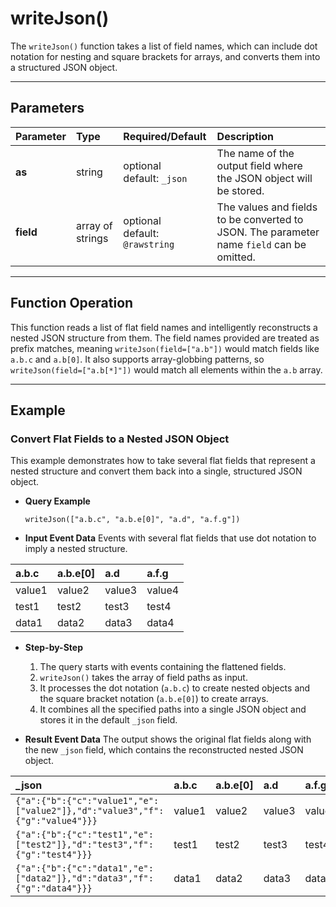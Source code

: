 # writeJson()

The `writeJson()` function takes a list of field names, which can include dot notation for nesting and square brackets for arrays, and converts them into a structured JSON object.

***

## Parameters

| Parameter | Type | Required/Default | Description |
| :--- | :--- | :--- | :--- |
| **as** | string | optional <br> default: `_json` | The name of the output field where the JSON object will be stored. |
| **field** | array of strings | optional <br> default: `@rawstring` | The values and fields to be converted to JSON. The parameter name `field` can be omitted. |

***

## Function Operation

This function reads a list of flat field names and intelligently reconstructs a nested JSON structure from them. The field names provided are treated as prefix matches, meaning `writeJson(field=["a.b"])` would match fields like `a.b.c` and `a.b[0]`. It also supports array-globbing patterns, so `writeJson(field=["a.b[*]"])` would match all elements within the `a.b` array.

***

## Example

### Convert Flat Fields to a Nested JSON Object

This example demonstrates how to take several flat fields that represent a nested structure and convert them back into a single, structured JSON object.

* **Query Example**
    ```
    writeJson(["a.b.c", "a.b.e[0]", "a.d", "a.f.g"])
    ```

* **Input Event Data**
    Events with several flat fields that use dot notation to imply a nested structure.

| a.b.c | a.b.e[0] | a.d | a.f.g |
| :--- | :--- | :--- | :--- |
| value1 | value2 | value3 | value4 |
| test1 | test2 | test3 | test4 |
| data1 | data2 | data3 | data4 |

* **Step-by-Step**
    1.  The query starts with events containing the flattened fields.
    2.  `writeJson()` takes the array of field paths as input.
    3.  It processes the dot notation (`a.b.c`) to create nested objects and the square bracket notation (`a.b.e[0]`) to create arrays.
    4.  It combines all the specified paths into a single JSON object and stores it in the default `_json` field.

* **Result Event Data**
    The output shows the original flat fields along with the new `_json` field, which contains the reconstructed nested JSON object.

| _json | a.b.c | a.b.e[0] | a.d | a.f.g |
| :--- | :--- | :--- | :--- | :--- |
| `{"a":{"b":{"c":"value1","e":["value2"]},"d":"value3","f":{"g":"value4"}}}` | value1 | value2 | value3 | value4 |
| `{"a":{"b":{"c":"test1","e":["test2"]},"d":"test3","f":{"g":"test4"}}}` | test1 | test2 | test3 | test4 |
| `{"a":{"b":{"c":"data1","e":["data2"]},"d":"data3","f":{"g":"data4"}}}` | data1 | data2 | data3 | data4 |